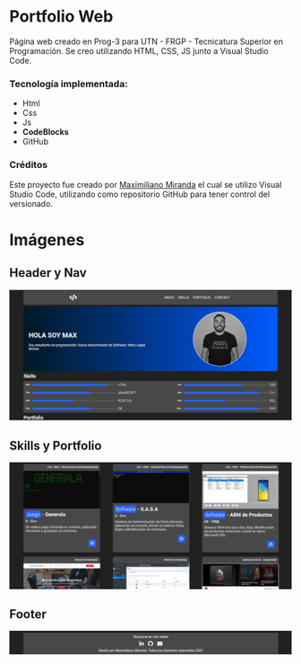 # Portfolio Web
Página web creado en Prog-3 para UTN - FRGP - Tecnicatura Superior en Programación.
Se creo utilizando HTML, CSS, JS junto a Visual Studio Code.

### Tecnología implementada:

* Html
* Css
* Js
* **CodeBlocks**
* GitHub

### Créditos
Este proyecto fue creado por [Maximiliano Miranda](https://github.com/Maxi-rpc) el cual se utilizo Visual Studio Code, utilizando como repositorio GitHub para tener control del versionado.

# Imágenes

## Header y Nav
![menu](/readme/portfolio-1.png)

## Skills y Portfolio
![menu](/readme/portfolio-2.png)

## Footer
![menu](/readme/portfolio-3.png)
